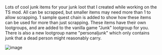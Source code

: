 Lots of cool junk items for your junk loot that I created while working on the TS mod.  All can be scrapped, but smaller items may need more than 1 to allow scrapping.  1 sample quest chain is added to show how these items can be used for more than just scrapping.  These items have their own lootgroups, and are added to the vanilla game "Junk" lootgroup for you.  There is also a new lootgroup name "personaljunk" which only contains junk that a dead person might reasonably carry.

![image](https://user-images.githubusercontent.com/27104963/30383492-d00da1f8-986f-11e7-923f-7a8e9bc0d49f.png)
